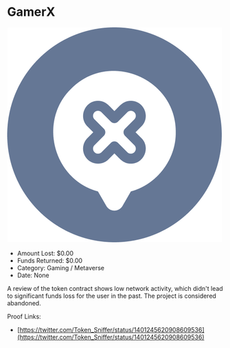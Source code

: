 # GamerX
![GamerX](/rektimages/GamerX.png)
- Amount Lost: $0.00
- Funds Returned: $0.00
- Category: Gaming / Metaverse
- Date: None

A review of the token contract shows low network activity, which didn't lead to significant funds loss for the user in the past. The project is considered abandoned.

  



Proof Links:
- [https://twitter.com/Token_Sniffer/status/1401245620908609536](https://twitter.com/Token_Sniffer/status/1401245620908609536)


